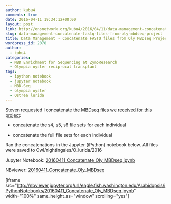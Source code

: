 ```yaml
---
author: kubu4
comments: true
date: 2016-04-11 19:34:12+00:00
layout: post
link: http://onsnetwork.org/kubu4/2016/04/11/data-management-concatenate-fastq-files-from-oly-mbdseq-project/
slug: data-management-concatenate-fastq-files-from-oly-mbdseq-project
title: Data Management - Concatenate FASTQ files from Oly MBDseq Project
wordpress_id: 2078
author:
  - kubu4
categories:
  - MBD Enrichment for Sequencing at ZymoResearch
  - Olympia oyster reciprocal transplant
tags:
  - ipython notebook
  - jupyter notebook
  - MBD-Seq
  - olympia oyster
  - Ostrea lurida
---
```


Steven requested I concatenate [the MBDseq files we received for this project](http://owl.fish.washington.edu/nightingales/O_lurida/20160203_mbdseq/):





  * concatenate the s4, s5, s6 file sets for each individual



  * concatenate the full file sets for each individual






Ran the concatenations in the Jupyter (iPython) notebook below. All files were saved to Owl/nightingales/O_lurida/2016

Jupyter Notebook: [20160411_Concatenate_Oly_MBDseq.ipynb](http://eagle.fish.washington.edu/Arabidopsis/iPythonNotebooks/20160411_Concatenate_Oly_MBDseq.ipynb)

NBviewer: [20160411_Concatenate_Oly_MBDseq](http://nbviewer.jupyter.org/url/eagle.fish.washington.edu/Arabidopsis/iPythonNotebooks/20160411_Concatenate_Oly_MBDseq.ipynb)

[iframe src="http://nbviewer.jupyter.org/url/eagle.fish.washington.edu/Arabidopsis/iPythonNotebooks/20160411_Concatenate_Oly_MBDseq.ipynb" width="100%" same_height_as="window" scrolling="yes"]
